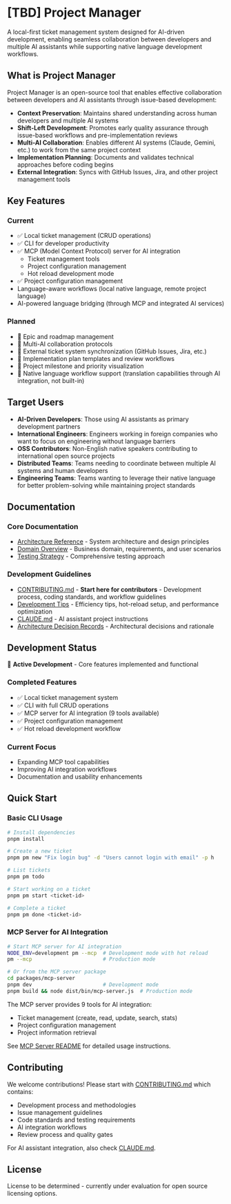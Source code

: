 # [TBD] Project Manager

A local-first ticket management system designed for AI-driven development, enabling seamless collaboration between developers and multiple AI assistants while supporting native language development workflows.

## What is Project Manager

Project Manager is an open-source tool that enables effective collaboration between developers and AI assistants through issue-based development:

- **Context Preservation**: Maintains shared understanding across human developers and multiple AI systems
- **Shift-Left Development**: Promotes early quality assurance through issue-based workflows and pre-implementation reviews
- **Multi-AI Collaboration**: Enables different AI systems (Claude, Gemini, etc.) to work from the same project context
- **Implementation Planning**: Documents and validates technical approaches before coding begins
- **External Integration**: Syncs with GitHub Issues, Jira, and other project management tools

## Key Features

### Current

- ✅ Local ticket management (CRUD operations)
- ✅ CLI for developer productivity
- ✅ MCP (Model Context Protocol) server for AI integration
  - Ticket management tools
  - Project configuration management
  - Hot reload development mode
- ✅ Project configuration management
- Language-aware workflows (local native language, remote project language)
- AI-powered language bridging (through MCP and integrated AI services)

### Planned

- 🔄 Epic and roadmap management
- 🔄 Multi-AI collaboration protocols
- 🔄 External ticket system synchronization (GitHub Issues, Jira, etc.)
- 🔄 Implementation plan templates and review workflows
- 🔄 Project milestone and priority visualization
- 🔄 Native language workflow support (translation capabilities through AI integration, not built-in)

## Target Users

- **AI-Driven Developers**: Those using AI assistants as primary development partners
- **International Engineers**: Engineers working in foreign companies who want to focus on engineering without language barriers
- **OSS Contributors**: Non-English native speakers contributing to international open source projects
- **Distributed Teams**: Teams needing to coordinate between multiple AI systems and human developers
- **Engineering Teams**: Teams wanting to leverage their native language for better problem-solving while maintaining project standards

## Documentation

### Core Documentation

- [Architecture Reference](./docs/reference/architecture.md) - System architecture and design principles
- [Domain Overview](./docs/explanation/domain-overview.md) - Business domain, requirements, and user scenarios
- [Testing Strategy](./docs/guides/testing-strategy.md) - Comprehensive testing approach

### Development Guidelines

- [CONTRIBUTING.md](./CONTRIBUTING.md) - **Start here for contributors** - Development process, coding standards, and workflow guidelines
- [Development Tips](./docs/guides/development-tips.md) - Efficiency tips, hot-reload setup, and performance optimization
- [CLAUDE.md](./CLAUDE.md) - AI assistant project instructions
- [Architecture Decision Records](./docs/explanation/adr/README.md) - Architectural decisions and rationale

## Development Status

🔨 **Active Development** - Core features implemented and functional

### Completed Features

- ✅ Local ticket management system
- ✅ CLI with full CRUD operations
- ✅ MCP server for AI integration (9 tools available)
- ✅ Project configuration management
- ✅ Hot reload development workflow

### Current Focus

- Expanding MCP tool capabilities
- Improving AI integration workflows
- Documentation and usability enhancements

## Quick Start

### Basic CLI Usage

```bash
# Install dependencies
pnpm install

# Create a new ticket
pnpm pm new "Fix login bug" -d "Users cannot login with email" -p h

# List tickets
pnpm pm todo

# Start working on a ticket
pnpm pm start <ticket-id>

# Complete a ticket
pnpm pm done <ticket-id>
```

### MCP Server for AI Integration

```bash
# Start MCP server for AI integration
NODE_ENV=development pm --mcp  # Development mode with hot reload
pm --mcp                       # Production mode

# Or from the MCP server package
cd packages/mcp-server
pnpm dev                       # Development mode
pnpm build && node dist/bin/mcp-server.js  # Production mode
```

The MCP server provides 9 tools for AI integration:

- Ticket management (create, read, update, search, stats)
- Project configuration management
- Project information retrieval

See [MCP Server README](./packages/mcp-server/README.md) for detailed usage instructions.

## Contributing

We welcome contributions! Please start with [CONTRIBUTING.md](./CONTRIBUTING.md) which contains:

- Development process and methodologies
- Issue management guidelines
- Code standards and testing requirements
- AI integration workflows
- Review process and quality gates

For AI assistant integration, also check [CLAUDE.md](./CLAUDE.md).

## License

License to be determined - currently under evaluation for open source licensing options.
